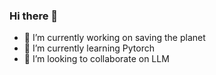 ### Hi there 👋
- 🔭 I’m currently working on saving the planet 
- 🌱 I’m currently learning Pytorch
- 👯 I’m looking to collaborate on LLM

<!--
**m2masari/m2masari** is a ✨ _special_ ✨ repository because its `README.md` (this file) appears on your GitHub profile.

Here are some ideas to get you started:

- 🔭 I’m currently working on ...
- 🌱 I’m currently learning ...
- 👯 I’m looking to collaborate on ...
- 🤔 I’m looking for help with ...
- 💬 Ask me about ...
- 📫 How to reach me: ...
- 😄 Pronouns: ...
- ⚡ Fun fact: ...
-->
